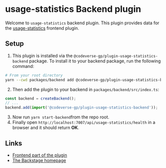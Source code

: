 # usage-statistics Backend plugin

Welcome to `usage-statistics` backend plugin. This plugin provides data for the [usage-statistics](../usage-statistics/) frontend plugin.

## Setup

1. This plugin is installed via the `@codeverse-gp/plugin-usage-statistics-backend` package. To install it to your backend package, run the following command:

```bash
# From your root directory
yarn --cwd packages/backend add @codeverse-gp/plugin-usage-statistics-backend
```

2. Then add the plugin to your backend in `packages/backend/src/index.ts`:

```ts
const backend = createBackend();
// ...
backend.add(import('@codeverse-gp/plugin-usage-statistics-backend'));
```

3. Now run `yarn start-backend`from the repo root.
4. Finally open `http://localhost:7007/api/usage-statistics/health` in a browser and it should return **OK**.

## Links

- [Frontend part of the plugin](https://www.npmjs.com/package/@codeverse-gp/plugin-usage-statistics)
- [The Backstage homepage](https://backstage.io)
